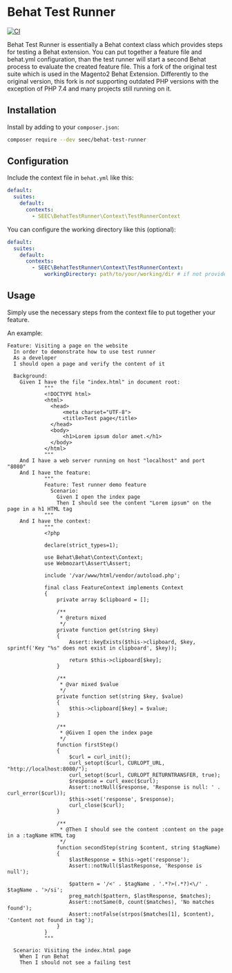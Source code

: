 Behat Test Runner
=========================
[![CI](https://github.com/nopenopenope/behat-test-runner/actions/workflows/ci.yml/badge.svg?branch=master)](https://github.com/nopenopenope/behat-test-runner/actions/workflows/ci.yml)

Behat Test Runner is essentially a Behat context class which provides steps for testing a Behat extension.
You can put together a feature file and behat.yml configuration, than the test runner will start a second
Behat process to evaluate the created feature file. This a fork of the original test suite which is used in the Magento2
Behat Extension. Differently to the original version, this fork is *not* supporting outdated PHP versions with the
exception of PHP 7.4 and many projects still running on it.

Installation
------------

Install by adding to your `composer.json`:

```bash
composer require --dev seec/behat-test-runner
```

Configuration
-------------

Include the context file in `behat.yml` like this:

```yml
default:
  suites:
    default:
      contexts:
        - SEEC\BehatTestRunner\Context\TestRunnerContext
```

You can configure the working directory like this (optional):

```yml
default:
  suites:
    default:
      contexts:
        - SEEC\BehatTestRunner\Context\TestRunnerContext:
            workingDirectory: path/to/your/working/dir # if not provided then a temporary working dir is autogenerated
```

Usage
-----

Simply use the necessary steps from the context file to put together your feature.

An example:

```feature
Feature: Visiting a page on the website
  In order to demonstrate how to use test runner
  As a developer
  I should open a page and verify the content of it

  Background:
    Given I have the file "index.html" in document root:
            """
            <!DOCTYPE html>
            <html>
              <head>
                  <meta charset="UTF-8">
                  <title>Test page</title>
              </head>
              <body>
                  <h1>Lorem ipsum dolor amet.</h1>
              </body>
            </html>
            """
    And I have a web server running on host "localhost" and port "8080"
    And I have the feature:
            """
            Feature: Test runner demo feature
              Scenario:
                Given I open the index page
                Then I should see the content "Lorem ipsum" on the page in a h1 HTML tag
            """
    And I have the context:
            """
            <?php

            declare(strict_types=1);

            use Behat\Behat\Context\Context;
            use Webmozart\Assert\Assert;

            include '/var/www/html/vendor/autoload.php';

            final class FeatureContext implements Context
            {
                private array $clipboard = [];

                /**
                 * @return mixed
                 */
                private function get(string $key)
                {
                    Assert::keyExists($this->clipboard, $key, sprintf('Key "%s" does not exist in clipboard', $key));

                    return $this->clipboard[$key];
                }

                /**
                 * @var mixed $value
                 */
                private function set(string $key, $value)
                {
                    $this->clipboard[$key] = $value;
                }

                /**
                 * @Given I open the index page
                 */
                function firstStep()
                {
                    $curl = curl_init();
                    curl_setopt($curl, CURLOPT_URL, "http://localhost:8080/");
                    curl_setopt($curl, CURLOPT_RETURNTRANSFER, true);
                    $response = curl_exec($curl);
                    Assert::notNull($response, 'Response is null: ' . curl_error($curl));
                    $this->set('response', $response);
                    curl_close($curl);
                }

                /**
                 * @Then I should see the content :content on the page in a :tagName HTML tag
                 */
                function secondStep(string $content, string $tagName)
                {
                    $lastResponse = $this->get('response');
                    Assert::notNull($lastResponse, 'Response is null');

                    $pattern = '/<' . $tagName . '.*?>(.*?)<\/' . $tagName . '>/si';
                    preg_match($pattern, $lastResponse, $matches);
                    Assert::notSame(0, count($matches), 'No matches found');
                    Assert::notFalse(strpos($matches[1], $content), 'Content not found in tag');
                }
            }
            """

  Scenario: Visiting the index.html page
    When I run Behat
    Then I should not see a failing test

```

